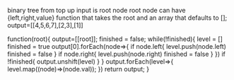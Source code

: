 binary tree from top up
input is root node
    root node can have {left,right,value}
function that takes the root and an array that defaults to [];
output=[[4,5,6,7],[2,3],[1]]

function(root){
    output=[[root]];
    finished = false;
    while(!finished){
        level = []
        finished = true
        output[0].forEach(node=>{
            if node.left{
                level.push(node.left)
                finished = false
            }
            if node.right{
                level.push(node.right)
                finished = false
            }
        })
        if !finished{
            output.unshift(level)
        }
    }
    output.forEach(level=>{
        level.map((node)=>(node.val));
    })
    return output;
}